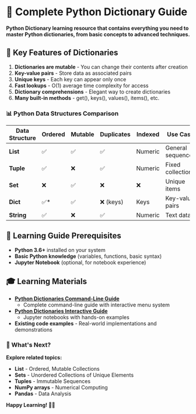 # 🐍 Complete Python Dictionary Guide
**Python Dictionary learning resource that contains everything you need to master Python dictionaries, from basic concepts to advanced techniques.**

## 🔑 Key Features of Dictionaries

1. **Dictionaries are mutable** - You can change their contents after creation
2. **Key-value pairs** - Store data as associated pairs
3. **Unique keys** - Each key can appear only once
4. **Fast lookups** - O(1) average time complexity for access
5. **Dictionary comprehensions** - Elegant way to create dictionaries
6. **Many built-in methods** - get(), keys(), values(), items(), etc.


### 📊 Python Data Structures Comparison

| Data Structure | Ordered | Mutable | Duplicates | Indexed | Use Case |
|----------------|---------|---------|------------|---------|----------|
| **List** | ✅ | ✅ | ✅ | Numeric | General sequences |
| **Tuple** | ✅ | ❌ | ✅ | Numeric | Fixed collections |
| **Set** | ❌ | ✅ | ❌ | ❌ | Unique items |
| **Dict** | ✅* | ✅ | ❌ (keys) | Keys | Key-value pairs |
| **String** | ✅ | ❌ | ✅ | Numeric | Text data |

## 🔧 Learning Guide Prerequisites

- **Python 3.6+** installed on your system
- **Basic Python knowledge** (variables, functions, basic syntax)
- **Jupyter Notebook** (optional, for notebook experience)


## 🎓 Learning Materials

- **[Python Dictionaries Command-Line Guide](./CommandLine/python_dictionary_complete_guide.py)**
    - Complete command-line guide with interactive menu system
- **[Python Dictionaries Interactive Guide](./Notebooks/PYTHON_DICTIONARY_INTERACTIVE_NOTEBOOK_GUIDE.md)**
    - Jupyter notebooks with hands-on examples
- **Existing code examples** - Real-world implementations and demonstrations


### 📖 What's Next?

**Explore related topics:**
- **List** - Ordered, Mutable Collections
- **Sets** - Unordered Collections of Unique Elements
- **Tuples** - Immutable Sequences
- **NumPy arrays** - Numerical Computing
- **Pandas** - Data Analysis

**Happy Learning! 🐍✨**